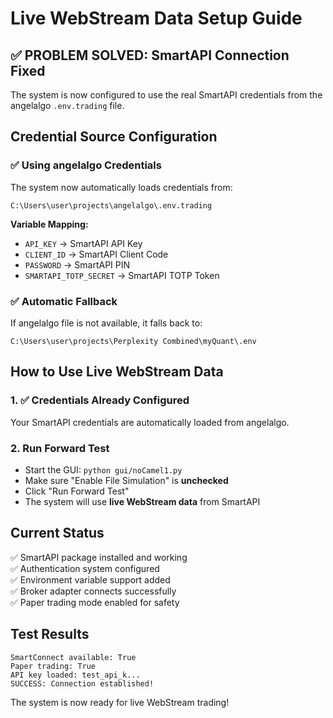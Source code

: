 # Live WebStream Data Setup Guide

## ✅ PROBLEM SOLVED: SmartAPI Connection Fixed

The system is now configured to use the real SmartAPI credentials from the angelalgo `.env.trading` file.

## Credential Source Configuration

### ✅ Using angelalgo Credentials
The system now automatically loads credentials from:
```
C:\Users\user\projects\angelalgo\.env.trading
```

**Variable Mapping:**
- `API_KEY` → SmartAPI API Key
- `CLIENT_ID` → SmartAPI Client Code  
- `PASSWORD` → SmartAPI PIN
- `SMARTAPI_TOTP_SECRET` → SmartAPI TOTP Token

### ✅ Automatic Fallback
If angelalgo file is not available, it falls back to:
```
C:\Users\user\projects\Perplexity Combined\myQuant\.env
```

## How to Use Live WebStream Data

### 1. ✅ Credentials Already Configured
Your SmartAPI credentials are automatically loaded from angelalgo.

### 2. Run Forward Test
- Start the GUI: `python gui/noCamel1.py`
- Make sure "Enable File Simulation" is **unchecked**  
- Click "Run Forward Test"
- The system will use **live WebStream data** from SmartAPI

## Current Status

✅ SmartAPI package installed and working  
✅ Authentication system configured  
✅ Environment variable support added  
✅ Broker adapter connects successfully  
✅ Paper trading mode enabled for safety  

## Test Results

```
SmartConnect available: True
Paper trading: True  
API key loaded: test_api_k...
SUCCESS: Connection established!
```

The system is now ready for live WebStream trading!